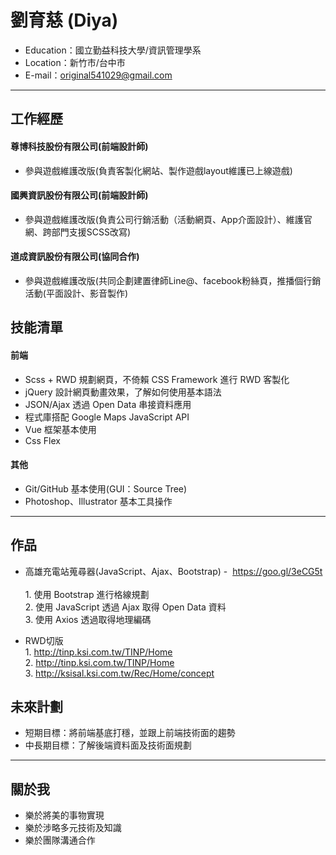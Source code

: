 # 劉育慈 (Diya) #
* Education：國立勤益科技大學/資訊管理學系
* Location：新竹市/台中市
* E-mail：original541029@gmail.com
<hr>

## 工作經歷

#### 尊博科技股份有限公司(前端設計師)

 * 參與遊戲維護改版(負責客製化網站、製作遊戲layout維護已上線遊戲)
 
#### 國興資訊股份有限公司(前端設計師)

 * 參與遊戲維護改版(負責公司行銷活動（活動網頁、App介面設計）、維護官網、跨部門支援SCSS改寫)
 
#### 道成資訊股份有限公司(協同合作)

 * 參與遊戲維護改版(共同企劃建置律師Line@、facebook粉絲頁，推播個行銷活動(平面設計、影音製作)
 
## 技能清單

#### 前端

 * Scss + RWD 規劃網頁，不倚賴 CSS Framework 進行 RWD 客製化
 * jQuery 設計網頁動畫效果，了解如何使用基本語法
 * JSON/Ajax 透過 Open Data 串接資料應用 
 * 程式庫搭配 Google Maps JavaScript API 
 * Vue 框架基本使用
 * Css Flex
  
#### 其他
 * Git/GitHub 基本使用(GUI：Source Tree)
 * Photoshop、Illustrator 基本工具操作
 
<hr>

## 作品
  
* 高雄充電站蒐尋器(JavaScript、Ajax、Bootstrap) -  https://goo.gl/3eCG5t
  </br>1. 使用 Bootstrap 進行格線規劃
  </br>2. 使用 JavaScript 透過 Ajax 取得 Open Data 資料
  </br>3. 使用 Axios 透過取得地理編碼   
   
* RWD切版
   </br>1. http://tinp.ksi.com.tw/TINP/Home
   </br>2. http://tinp.ksi.com.tw/TINP/Home
   </br>3. http://ksisal.ksi.com.tw/Rec/Home/concept


## 未來計劃
 * 短期目標：將前端基底打穩，並跟上前端技術面的趨勢
 * 中長期目標：了解後端資料面及技術面規劃

<hr>

## 關於我

 * 樂於將美的事物實現
 * 樂於涉略多元技術及知識
 * 樂於團隊溝通合作

